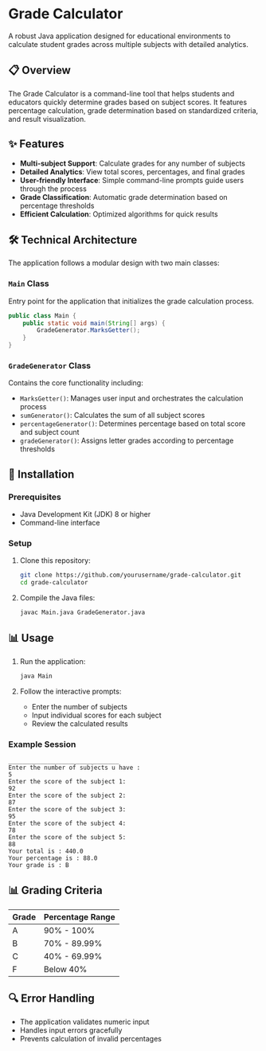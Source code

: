 # Grade Calculator

A robust Java application designed for educational environments to calculate student grades across multiple subjects with detailed analytics.

## 📋 Overview

The Grade Calculator is a command-line tool that helps students and educators quickly determine grades based on subject scores. It features percentage calculation, grade determination based on standardized criteria, and result visualization.

## ✨ Features

- **Multi-subject Support**: Calculate grades for any number of subjects
- **Detailed Analytics**: View total scores, percentages, and final grades
- **User-friendly Interface**: Simple command-line prompts guide users through the process
- **Grade Classification**: Automatic grade determination based on percentage thresholds
- **Efficient Calculation**: Optimized algorithms for quick results

## 🛠️ Technical Architecture

The application follows a modular design with two main classes:

### `Main` Class
Entry point for the application that initializes the grade calculation process.

```java
public class Main {
    public static void main(String[] args) {
        GradeGenerator.MarksGetter();
    }
}
```

### `GradeGenerator` Class
Contains the core functionality including:

- `MarksGetter()`: Manages user input and orchestrates the calculation process
- `sumGenerator()`: Calculates the sum of all subject scores
- `percentageGenerator()`: Determines percentage based on total score and subject count
- `gradeGenerator()`: Assigns letter grades according to percentage thresholds

## 🚀 Installation

### Prerequisites
- Java Development Kit (JDK) 8 or higher
- Command-line interface

### Setup
1. Clone this repository:
   ```bash
   git clone https://github.com/yourusername/grade-calculator.git
   cd grade-calculator
   ```

2. Compile the Java files:
   ```bash
   javac Main.java GradeGenerator.java
   ```

## 📊 Usage

1. Run the application:
   ```bash
   java Main
   ```

2. Follow the interactive prompts:
   - Enter the number of subjects
   - Input individual scores for each subject
   - Review the calculated results

### Example Session

```
_______________________________
Enter the number of subjects u have : 
5
Enter the score of the subject 1:
92
Enter the score of the subject 2:
87
Enter the score of the subject 3:
95
Enter the score of the subject 4:
78
Enter the score of the subject 5:
88
Your total is : 440.0
Your percentage is : 88.0
Your grade is : B
```

## 📊 Grading Criteria

| Grade | Percentage Range |
|-------|------------------|
| A     | 90% - 100%       |
| B     | 70% - 89.99%     |
| C     | 40% - 69.99%     |
| F     | Below 40%        |

## 🔍 Error Handling

- The application validates numeric input
- Handles input errors gracefully
- Prevents calculation of invalid percentages

